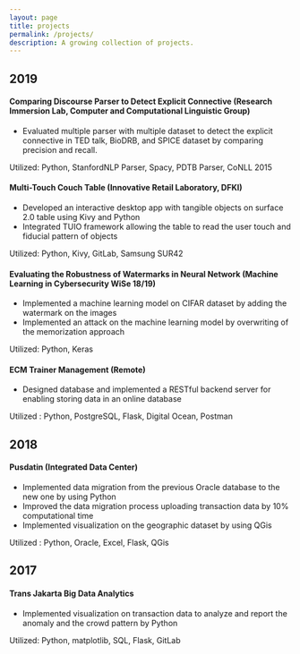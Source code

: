 ```yaml
---
layout: page
title: projects
permalink: /projects/
description: A growing collection of projects.
---
```


## 2019

#### Comparing Discourse Parser to Detect Explicit Connective (Research Immersion Lab, Computer and Computational Linguistic Group)

- Evaluated multiple parser with multiple dataset to detect the explicit connective in TED talk, BioDRB, and SPICE dataset by comparing precision and recall. 

Utilized: Python, StanfordNLP Parser, Spacy, PDTB Parser, CoNLL 2015

#### Multi-Touch Couch Table (Innovative Retail Laboratory, DFKI)

- Developed an interactive desktop app with tangible objects on surface 2.0 table using Kivy and Python
- Integrated TUIO framework allowing the table to read the user touch and fiducial pattern of objects

Utilized:​ Python, Kivy, GitLab, Samsung SUR42

#### Evaluating the Robustness of Watermarks in Neural Network (Machine Learning in Cybersecurity WiSe 18/19)

- Implemented a machine learning model on CIFAR dataset by adding the watermark on the images
- Implemented an attack on the machine learning model by overwriting of the memorization approach

Utilized:​ Python, Keras

#### ECM Trainer Management (Remote)

- Designed database and implemented a RESTful backend server for enabling storing data in an online database

Utilized​ : Python, PostgreSQL, Flask, Digital Ocean, Postman

## 2018

#### Pusdatin (Integrated Data Center)

- Implemented data migration from the previous Oracle database to the new one by using Python
- Improved the data migration process uploading transaction data by 10% computational time
- Implemented visualization on the geographic dataset by using QGis

Utilized​ : Python, Oracle, Excel, Flask, QGis

## 2017

#### Trans Jakarta Big Data Analytics

- Implemented visualization on transaction data to analyze and report the anomaly and the crowd pattern by Python

Utilized:​ Python, matplotlib, SQL, Flask, GitLab
